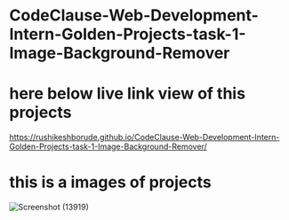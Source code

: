# CodeClause-Web-Development-Intern-Golden-Projects-task-1-Image-Background-Remover


# here below live link view of this projects
https://rushikeshborude.github.io/CodeClause-Web-Development-Intern-Golden-Projects-task-1-Image-Background-Remover/



# this is a images of projects 
![Screenshot (13919)](https://github.com/RushikeshBorude/CodeClause-Web-Development-Intern-Golden-Projects-task-1-Image-Background-Remover/assets/86228914/fb779a9c-8b8b-4028-be2c-ad2afa1a02ce)
